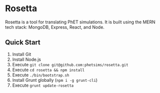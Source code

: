 # Rosetta

Rosetta is a tool for translating PhET simulations. It is built using the MERN tech stack: MongoDB, Express, React, and
Node.

## Quick Start

1. Install Git
2. Install Node.js
3. Execute `git clone git@github.com:phetsims/rosetta.git`
4. Execute `cd rosetta && npm install`
5. Execute `./bin/bootstrap.sh`
6. Install Grunt globally (`npm i -g grunt-cli`)
7. Execute `grunt update-rosetta`
